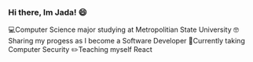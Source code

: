 ### Hi there, Im Jada! 😄

  💻Computer Science major studying at Metropolitian State University
  🤓Sharing my progess as I become a Software Developer
      🍎Currently taking Computer Security
      ✏️Teaching myself React
      

<!--
**jadawent/jadawent** is a ✨ _special_ ✨ repository because its `README.md` (this file) appears on your GitHub profile.

Here are some ideas to get you started:

- 🔭 I’m currently working on ...
- 🌱 I’m currently learning ...
- 👯 I’m looking to collaborate on ...
- 🤔 I’m looking for help with ...
- 💬 Ask me about ...
- 📫 How to reach me: ...
- 😄 Pronouns: ...
- ⚡ Fun fact: ...
-->
